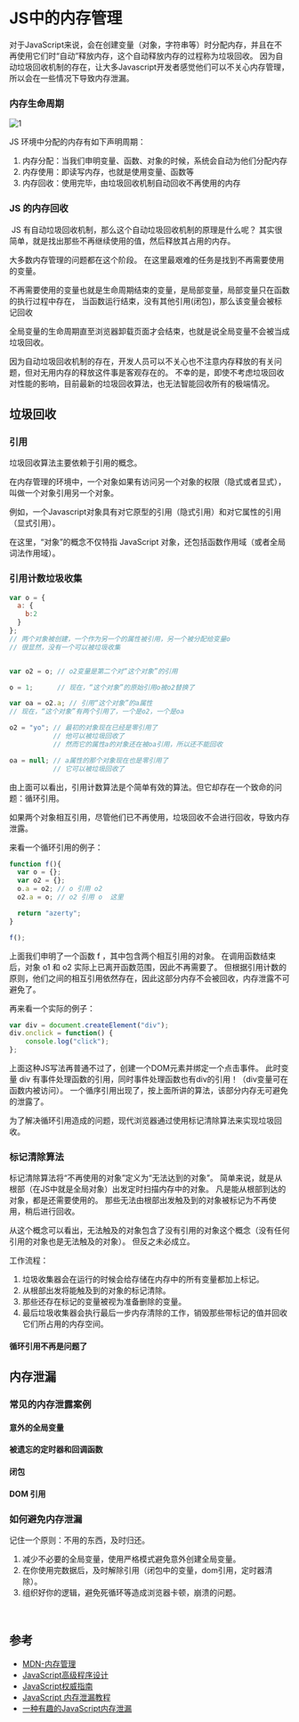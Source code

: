 # JS中的内存管理

​	对于JavaScript来说，会在创建变量（对象，字符串等）时分配内存，并且在不再使用它们时“自动”释放内存，这个自动释放内存的过程称为垃圾回收。 因为自动垃圾回收机制的存在，让大多Javascript开发者感觉他们可以不关心内存管理，所以会在一些情况下导致内存泄漏。

### 内存生命周期

![1](/Users/yelingxiao/Desktop/1.png)

JS 环境中分配的内存有如下声明周期：

1. 内存分配：当我们申明变量、函数、对象的时候，系统会自动为他们分配内存
2. 内存使用：即读写内存，也就是使用变量、函数等
3. 内存回收：使用完毕，由垃圾回收机制自动回收不再使用的内存



### JS 的内存回收

​	JS 有自动垃圾回收机制，那么这个自动垃圾回收机制的原理是什么呢？ 其实很简单，就是找出那些不再继续使用的值，然后释放其占用的内存。

大多数内存管理的问题都在这个阶段。 在这里最艰难的任务是找到不再需要使用的变量。

不再需要使用的变量也就是生命周期结束的变量，是局部变量，局部变量只在函数的执行过程中存在， 当函数运行结束，没有其他引用(闭包)，那么该变量会被标记回收

全局变量的生命周期直至浏览器卸载页面才会结束，也就是说全局变量不会被当成垃圾回收。

因为自动垃圾回收机制的存在，开发人员可以不关心也不注意内存释放的有关问题，但对无用内存的释放这件事是客观存在的。 不幸的是，即使不考虑垃圾回收对性能的影响，目前最新的垃圾回收算法，也无法智能回收所有的极端情况。



## 垃圾回收

### 引用

垃圾回收算法主要依赖于引用的概念。

在内存管理的环境中，一个对象如果有访问另一个对象的权限（隐式或者显式），叫做一个对象引用另一个对象。

例如，一个Javascript对象具有对它原型的引用（隐式引用）和对它属性的引用（显式引用）。

在这里，“对象”的概念不仅特指 JavaScript 对象，还包括函数作用域（或者全局词法作用域）。



### 引用计数垃圾收集

```javascript
var o = { 
  a: {
    b:2
  }
}; 
// 两个对象被创建，一个作为另一个的属性被引用，另一个被分配给变量o
// 很显然，没有一个可以被垃圾收集


var o2 = o; // o2变量是第二个对“这个对象”的引用

o = 1;      // 现在，“这个对象”的原始引用o被o2替换了

var oa = o2.a; // 引用“这个对象”的a属性
// 现在，“这个对象”有两个引用了，一个是o2，一个是oa

o2 = "yo"; // 最初的对象现在已经是零引用了
           // 他可以被垃圾回收了
           // 然而它的属性a的对象还在被oa引用，所以还不能回收

oa = null; // a属性的那个对象现在也是零引用了
           // 它可以被垃圾回收了

```

由上面可以看出，引用计数算法是个简单有效的算法。但它却存在一个致命的问题：循环引用。

如果两个对象相互引用，尽管他们已不再使用，垃圾回收不会进行回收，导致内存泄露。

来看一个循环引用的例子：

```javascript
function f(){
  var o = {};
  var o2 = {};
  o.a = o2; // o 引用 o2
  o2.a = o; // o2 引用 o  这里

  return "azerty";
}

f();

```

上面我们申明了一个函数 f ，其中包含两个相互引用的对象。 在调用函数结束后，对象 o1 和 o2 实际上已离开函数范围，因此不再需要了。 但根据引用计数的原则，他们之间的相互引用依然存在，因此这部分内存不会被回收，内存泄露不可避免了。

再来看一个实际的例子：

````javascript
var div = document.createElement("div");
div.onclick = function() {
    console.log("click");
};

````

上面这种JS写法再普通不过了，创建一个DOM元素并绑定一个点击事件。 此时变量 div 有事件处理函数的引用，同时事件处理函数也有div的引用！（div变量可在函数内被访问）。 一个循序引用出现了，按上面所讲的算法，该部分内存无可避免的泄露了。

为了解决循环引用造成的问题，现代浏览器通过使用标记清除算法来实现垃圾回收。



### 标记清除算法

标记清除算法将“不再使用的对象”定义为“无法达到的对象”。 简单来说，就是从根部（在JS中就是全局对象）出发定时扫描内存中的对象。 凡是能从根部到达的对象，都是还需要使用的。 那些无法由根部出发触及到的对象被标记为不再使用，稍后进行回收。

从这个概念可以看出，无法触及的对象包含了没有引用的对象这个概念（没有任何引用的对象也是无法触及的对象）。 但反之未必成立。

工作流程：

1. 垃圾收集器会在运行的时候会给存储在内存中的所有变量都加上标记。
2. 从根部出发将能触及到的对象的标记清除。
3. 那些还存在标记的变量被视为准备删除的变量。
4. 最后垃圾收集器会执行最后一步内存清除的工作，销毁那些带标记的值并回收它们所占用的内存空间。

#### 循环引用不再是问题了

## 内存泄漏



### 常见的内存泄露案例

#### 意外的全局变量

#### 被遗忘的定时器和回调函数

#### 闭包

#### DOM 引用

### 如何避免内存泄漏

记住一个原则：不用的东西，及时归还。

1. 减少不必要的全局变量，使用严格模式避免意外创建全局变量。
2. 在你使用完数据后，及时解除引用（闭包中的变量，dom引用，定时器清除）。
3. 组织好你的逻辑，避免死循环等造成浏览器卡顿，崩溃的问题。

​	

## 参考

- [MDN-内存管理](https://link.juejin.im/?target=https%3A%2F%2Fdeveloper.mozilla.org%2Fzh-CN%2Fdocs%2FWeb%2FJavaScript%2FMemory_Management)
- [JavaScript高级程序设计](https://link.juejin.im/?target=https%3A%2F%2Fbook.douban.com%2Fsubject%2F10546125%2F)
- [JavaScript权威指南](https://link.juejin.im/?target=https%3A%2F%2Fbook.douban.com%2Fsubject%2F10549733%2F)
- [JavaScript 内存泄漏教程](https://link.juejin.im/?target=http%3A%2F%2Fwww.ruanyifeng.com%2Fblog%2F2017%2F04%2Fmemory-leak.html)
- [一种有趣的JavaScript内存泄漏](https://link.juejin.im/?target=https%3A%2F%2Fblog.meteor.com%2Fan-interesting-kind-of-javascript-memory-leak-8b47d2e7f156)

